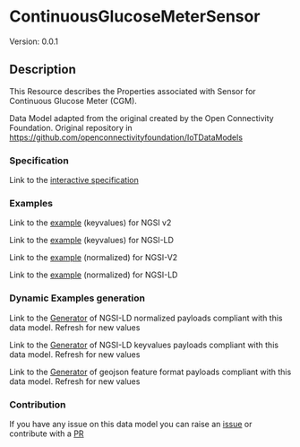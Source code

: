 # ContinuousGlucoseMeterSensor
Version: 0.0.1

## Description 

This Resource describes the Properties associated with Sensor for Continuous Glucose Meter (CGM).

Data Model adapted from the original created by the Open Connectivity Foundation. Original repository in https://github.com/openconnectivityfoundation/IoTDataModels
### Specification

Link to the [interactive specification](https://swagger.lab.fiware.org/?url=https://smart-data-models.github.io/dataModel.OCF/ContinuousGlucoseMeterSensor/swagger.yaml)
### Examples

Link to the [example](https://smart-data-models.github.io/dataModel.OCF/ContinuousGlucoseMeterSensor/examples/example.json) (keyvalues) for NGSI v2

Link to the [example](https://smart-data-models.github.io/dataModel.OCF/ContinuousGlucoseMeterSensor/examples/example.jsonld) (keyvalues) for NGSI-LD

Link to the [example](https://smart-data-models.github.io/dataModel.OCF/ContinuousGlucoseMeterSensor/examples/example-normalized.json) (normalized) for NGSI-V2

Link to the [example](https://smart-data-models.github.io/dataModel.OCF/ContinuousGlucoseMeterSensor/examples/example-normalized.jsonld) (normalized) for NGSI-LD
### Dynamic Examples generation

Link to the [Generator](https://smartdatamodels.org/extra/ngsi-ld_generator.php?schemaUrl=https://raw.githubusercontent.com/smart-data-models/dataModel.OCF/master/ContinuousGlucoseMeterSensor/schema.json&email=info@smartdatamodels.org) of NGSI-LD normalized payloads compliant with this data model. Refresh for new values

Link to the [Generator](https://smartdatamodels.org/extra/ngsi-ld_generator_keyvalues.php?schemaUrl=https://raw.githubusercontent.com/smart-data-models/dataModel.OCF/master/ContinuousGlucoseMeterSensor/schema.json&email=info@smartdatamodels.org) of NGSI-LD keyvalues payloads compliant with this data model. Refresh for new values

Link to the [Generator](https://smartdatamodels.org/extra/geojson_features_generator.php?schemaUrl=https://raw.githubusercontent.com/smart-data-models/dataModel.OCF/master/ContinuousGlucoseMeterSensor/schema.json&email=info@smartdatamodels.org) of geojson feature format payloads compliant with this data model. Refresh for new values
### Contribution

 If you have any issue on this data model you can raise an [issue](https://github.com/smart-data-models/dataModel.OCF/issues)  or contribute with a [PR](https://github.com/smart-data-models/dataModel.OCF/pulls)